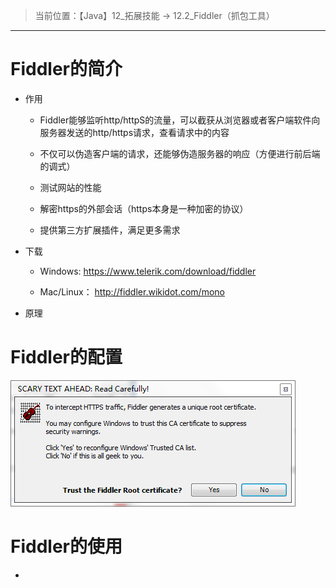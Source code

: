 > 当前位置：【Java】12_拓展技能  -> 12.2_Fiddler（抓包工具）

------



# Fiddler的简介

- 作用

  - Fiddler能够监听http/httpS的流量，可以截获从浏览器或者客户端软件向服务器发送的http/https请求，查看请求中的内容

  - 不仅可以伪造客户端的请求，还能够伪造服务器的响应（方便进行前后端的调式）

  - 测试网站的性能

  - 解密https的外部会话（https本身是一种加密的协议）

  - 提供第三方扩展插件，满足更多需求

- 下载

  - Windows: https://www.telerik.com/download/fiddler 

  - Mac/Linux： http://fiddler.wikidot.com/mono 

- 原理

  

# Fiddler的配置

![img](images/0001.jpg)



# Fiddler的使用

- 